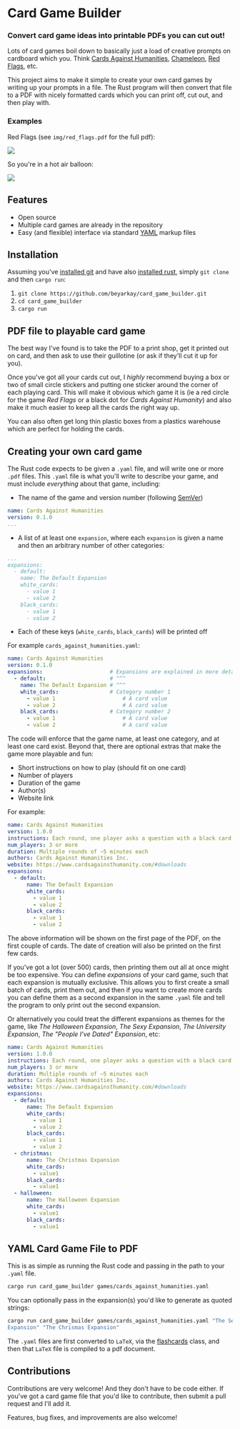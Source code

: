 # Card Game Builder

### Convert card game ideas into printable PDFs you can cut out!

Lots of card games boil down to basically just a load of creative prompts on
cardboard which you. Think 
[Cards Against Humanities](https://www.cardsagainsthumanity.com/#downloads), 
[Chameleon](https://bigpotato.com/products/the-chameleon), 
[Red Flags](https://www.timelessboardgames.co.za/boardgames/red-flags-main-game/1985), etc.

This project aims to make it simple to create your own card games by writing up
your prompts in a file. The Rust program will then convert that file to a PDF
with nicely formatted cards which you can print off, cut out, and then play
with.

### Examples
Red Flags (see `img/red_flags.pdf` for the full pdf):

![](img/red_flags_example.png)

So you're in a hot air balloon:

![](img/hot_air_balloon.png)

## Features

- Open source
- Multiple card games are already in the repository
- Easy (and flexible) interface via standard 
  [YAML](https://sweetohm.net/article/introduction-yaml.en.html) markup files

## Installation

Assuming you've [installed git](https://git-scm.com/downloads) and have also
[installed rust](https://www.rust-lang.org/tools/install), simply `git clone`
and then `cargo run`:

1. `git clone https://github.com/beyarkay/card_game_builder.git`
2. `cd card_game_builder`
3. `cargo run`

## PDF file to playable card game

The best way I've found is to take the PDF to a print shop, get it printed out
on card, and then ask to use their guillotine (or ask if they'll cut it up for
you).

Once you've got all your cards cut out, I _highly_ recommend buying a box or
two of small circle stickers and putting one sticker around the corner of each
playing card. This will make it obvious which game it is (ie a red circle for
the game _Red Flags_ or a black dot for _Cards Against Humanity_) and also make
it much easier to keep all the cards the right way up.

You can also often get long thin plastic boxes from a plastics warehouse which
are perfect for holding the cards.

## Creating your own card game

The Rust code expects to be given a `.yaml` file, and will write one or more
`.pdf` files. This `.yaml` file is what you'll write to describe your game, and
must include _everything_ about that game, including:

- The name of the game and version number (following [SemVer](https://semver.org/))

```yaml
name: Cards Against Humanities
version: 0.1.0
...
```

- A list of at least one `expansion`, where each `expansion` is given a name
  and then an arbitrary number of other categories:

```yaml
...
expansions:
  - default:
    name: The Default Expansion
    white_cards:
      - value 1
      - value 2
    black_cards:
      - value 1
      - value 2
```

- Each of these keys (`white_cards`, `black_cards`) will be printed off


For example `cards_against_humanities.yaml`: 
```yaml
name: Cards Against Humanities
version: 0.1.0
expansions:                     # Expansions are explained in more detail below
  - default:                    # ^^^
    name: The Default Expansion # ^^^
    white_cards:                # Category number 1
      - value 1                     # A card value
      - value 2                     # A card value
    black_cards:                # Category number 2
      - value 1                     # A card value
      - value 2                     # A card value
```

The code will enforce that the game name, at least one category, and at least
one card exist. Beyond that, there are optional extras that make the game more
playable and fun:

- Short instructions on how to play (should fit on one card)
- Number of players
- Duration of the game
- Author(s)
- Website link

For example:
```yaml
name: Cards Against Humanities
version: 1.0.0
instructions: Each round, one player asks a question with a black card, and everyone else answers with their funniest white card
num_players: 3 or more
duration: Multiple rounds of ~5 minutes each
authors: Cards Against Humanities Inc.
website: https://www.cardsagainsthumanity.com/#downloads
expansions:
  - default:
      name: The Default Expansion
      white_cards:
        - value 1
        - value 2
      black_cards:
        - value 1
        - value 2
```

The above information will be shown on the first page of the PDF, on the first
couple of cards. The date of creation will also be printed on the first few
cards.

If you've got a lot (over 500) cards, then printing them out all at once might
be too expensive. You can define _expansions_ of your card game, such that each
expansion is mutually exclusive. This allows you to first create a small batch of
cards, print them out, and then if you want to create more cards you can define
them as a second expansion in the same `.yaml` file and tell the program to only
print out the second expansion.

Or alternatively you could treat the different expansions as themes for the game,
like _The Halloween Expansion_, _The Sexy Expansion_, _The University Expansion_, 
_The "People I've Dated" Expansion_, etc:

```yaml
name: Cards Against Humanities
version: 1.0.0
instructions: Each round, one player asks a question with a black card, and everyone else answers with their funniest white card
num_players: 3 or more
duration: Multiple rounds of ~5 minutes each
authors: Cards Against Humanities Inc.
website: https://www.cardsagainsthumanity.com/#downloads
expansions:
  - default:
      name: The Default Expansion
      white_cards:
        - value 1
        - value 2
      black_cards:
        - value 1
        - value 2
  - christmas:
      name: The Christmas Expansion
      white_cards:
        - value1
      black_cards:
        - value1
  - halloween:
      name: The Halloween Expansion
      white_cards:
        - value1
      black_cards:
        - value1

```

## YAML Card Game File to PDF

This is as simple as running the Rust code and passing in the path to your
`.yaml` file. 
```sh
cargo run card_game_builder games/cards_against_humanities.yaml
```

You can optionally pass in the expansion(s) you'd like to generate as quoted
strings:
```sh
cargo run card_game_builder games/cards_against_humanities.yaml "The Sexy
Expansion" "The Chrismas Expansion"
```

The `.yaml` files are first converted to `LaTeX`, via the
[flashcards](https://www.ctan.org/tex-archive/macros/latex/contrib/flashcards/)
class, and then that `LaTeX` file is compiled to a pdf document.

## Contributions

Contributions are very welcome! And they don't have to be code either. If
you've got a card game file that you'd like to contribute, then submit a pull
request and I'll add it.

Features, bug fixes, and improvements are also welcome!

